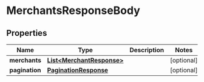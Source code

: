 

# MerchantsResponseBody


## Properties

| Name | Type | Description | Notes |
|------------ | ------------- | ------------- | -------------|
|**merchants** | [**List&lt;MerchantResponse&gt;**](MerchantResponse.md) |  |  [optional] |
|**pagination** | [**PaginationResponse**](PaginationResponse.md) |  |  [optional] |




